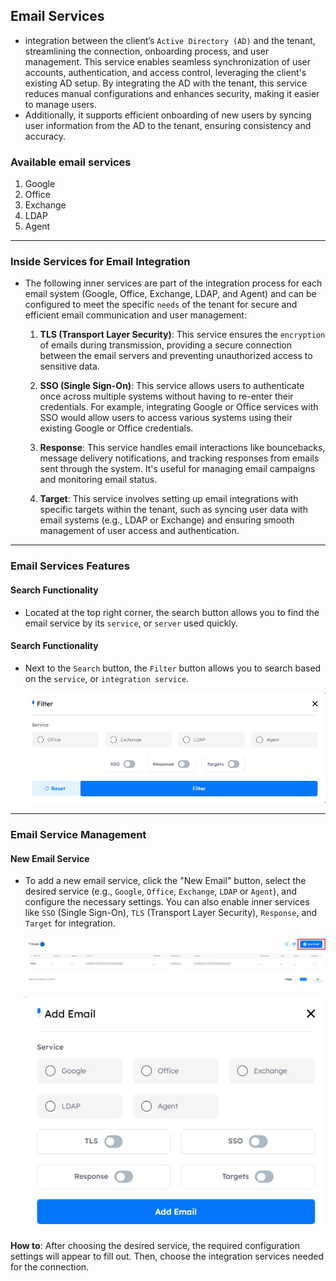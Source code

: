 ## Email Services

- integration between the client’s `Active Directory (AD)` and the tenant, streamlining the connection, onboarding process, and user management. This service enables seamless synchronization of user accounts, authentication, and access control, leveraging the client's existing AD setup. By integrating the AD with the tenant, this service reduces manual configurations and enhances security, making it easier to manage users.  
- Additionally, it supports efficient onboarding of new users by syncing user information from the AD to the tenant, ensuring consistency and accuracy.

### Available email services

1. Google
2. Office
3. Exchange
4. LDAP
5. Agent

---

### Inside Services for Email Integration

- The following inner services are part of the integration process for each email system (Google, Office, Exchange, LDAP, and Agent) and can be configured to meet the specific `needs` of the tenant for secure and efficient email communication and user management:

    1. **TLS (Transport Layer Security)**: This service ensures the `encryption` of emails during transmission, providing a secure connection between the email servers and preventing unauthorized access to sensitive data.

    2. **SSO (Single Sign-On)**: This service allows users to authenticate once across multiple systems without having to re-enter their credentials. For example, integrating Google or Office services with SSO would allow users to access various systems using their existing Google or Office credentials.

    3. **Response**: This service handles email interactions like bouncebacks, message delivery notifications, and tracking responses from emails sent through the system. It's useful for managing email campaigns and monitoring email status.

    4. **Target**: This service involves setting up email integrations with specific targets within the tenant, such as syncing user data with email systems (e.g., LDAP or Exchange) and ensuring smooth management of user access and authentication.

---

### Email Services Features

#### Search Functionality
- Located at the top right corner, the search button allows you to find the email service by its `service`, or `server` used quickly.

#### Search Functionality
- Next to the `Search` button, the `Filter` button allows you to search based on the `service`, or `integration service`.

    ![Platform-Phish email services filter options!](../../assets/platform/emailServices/email_filter_options.png "Platform-Phish email services filter options")

---

### Email Service Management

#### New Email Service
- To add a new email service, click the "New Email" button, select the desired service (e.g., `Google`, `Office`, `Exchange`, `LDAP` or `Agent`), and configure the necessary settings. You can also enable inner services like `SSO` (Single Sign-On), `TLS` (Transport Layer Security), `Response`, and `Target` for integration.

    ![Platform-Phish email services new!](../../assets/platform/emailServices/new_email_services.png "Platform-Phish email services new")

    ![Platform-Phish email services new configurations!](../../assets/platform/emailServices/new_email_configuration.png "Platform-Phish email services new configurations")

**How to**: After choosing the desired service, the required configuration settings will appear to fill out. Then, choose the integration services needed for the connection.
